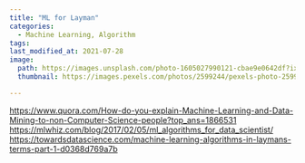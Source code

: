 ```yaml
---
title: "ML for Layman"
categories:
  - Machine Learning, Algorithm
tags:
last_modified_at: 2021-07-28
image: 
  path: https://images.unsplash.com/photo-1605027990121-cbae9e0642df?ixlib=rb-1.2.1&ixid=MnwxMjA3fDB8MHxwaG90by1wYWdlfHx8fGVufDB8fHx8&auto=format&fit=crop&w=1950&q=80
  thumbnail: https://images.pexels.com/photos/2599244/pexels-photo-2599244.jpeg?auto=compress&cs=tinysrgb&dpr=1&w=500 

---
```

https://www.quora.com/How-do-you-explain-Machine-Learning-and-Data-Mining-to-non-Computer-Science-people?top_ans=1866531 </br>
https://mlwhiz.com/blog/2017/02/05/ml_algorithms_for_data_scientist/ </br>
https://towardsdatascience.com/machine-learning-algorithms-in-laymans-terms-part-1-d0368d769a7b </br>

